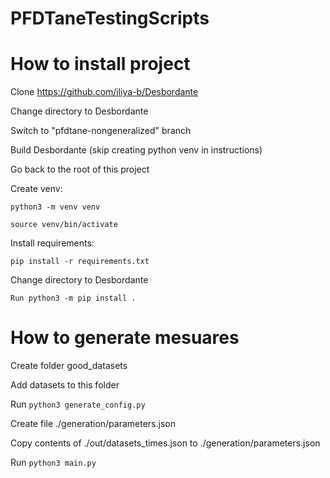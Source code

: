 # PFDTaneTestingScripts

# How to install project

Clone https://github.com/iliya-b/Desbordante

Change directory to Desbordante

Switch to "pfdtane-nongeneralized" branch

Build Desbordante (skip creating python venv in instructions)

Go back to the root of this project

Create venv:

`python3 -m venv venv`

`source venv/bin/activate`

Install requirements:

`pip install -r requirements.txt`

Change directory to Desbordante

`Run python3 -m pip install .`

# How to generate mesuares

Create folder good_datasets

Add datasets to this folder

Run `python3 generate_config.py`

Create file ./generation/parameters.json

Copy contents of ./out/datasets_times.json to ./generation/parameters.json

Run `python3 main.py`
